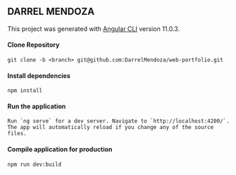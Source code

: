## DARREL MENDOZA

This project was generated with [Angular CLI](https://github.com/angular/angular-cli) version 11.0.3.


#### Clone Repository
```
git clone -b <branch> git@github.com:DarrelMendoza/web-portfolio.git
```

#### Install dependencies
```
npm install
```

#### Run the application
```
Run `ng serve` for a dev server. Navigate to `http://localhost:4200/`. The app will automatically reload if you change any of the source files.
```

#### Compile application for production
```
npm run dev:build
```


